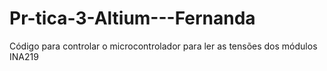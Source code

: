# Pr-tica-3-Altium---Fernanda
Código para controlar o microcontrolador para ler as tensões dos módulos INA219
